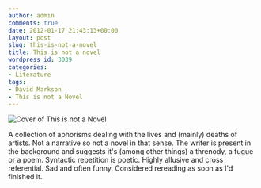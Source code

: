 ```yaml
---
author: admin
comments: true
date: 2012-01-17 21:43:13+00:00
layout: post
slug: this-is-not-a-novel
title: This is not a novel
wordpress_id: 3039
categories:
- Literature
tags:
- David Markson
- This is not a Novel
---
```


![Cover of This is not a Novel](http://blog.leonpaternoster.com/wp-content/uploads/2012/01/markson-not.jpg)

A collection of aphorisms dealing with the lives and (mainly) deaths of artists. Not a narrative so not a novel in that sense. The writer is present in the background and suggests it's (among other things) a threnody, a fugue or a poem. Syntactic repetition is poetic. Highly allusive and cross referential. Sad and often funny. Considered rereading as soon as I'd finished it.
